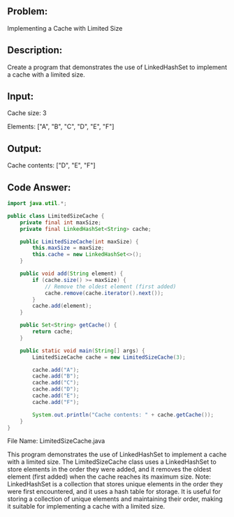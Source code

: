 ## Problem: 
Implementing a Cache with Limited Size

## Description: 
Create a program that demonstrates the use of LinkedHashSet to implement a cache with a limited size.

## Input:

Cache size: 3

Elements: ["A", "B", "C", "D", "E", "F"]

## Output:

Cache contents: ["D", "E", "F"]

## Code Answer:

```Java
import java.util.*;

public class LimitedSizeCache {
    private final int maxSize;
    private final LinkedHashSet<String> cache;

    public LimitedSizeCache(int maxSize) {
        this.maxSize = maxSize;
        this.cache = new LinkedHashSet<>();
    }

    public void add(String element) {
        if (cache.size() >= maxSize) {
            // Remove the oldest element (first added)
            cache.remove(cache.iterator().next());
        }
        cache.add(element);
    }

    public Set<String> getCache() {
        return cache;
    }

    public static void main(String[] args) {
        LimitedSizeCache cache = new LimitedSizeCache(3);

        cache.add("A");
        cache.add("B");
        cache.add("C");
        cache.add("D");
        cache.add("E");
        cache.add("F");

        System.out.println("Cache contents: " + cache.getCache());
    }
}
```

File Name: LimitedSizeCache.java

This program demonstrates the use of LinkedHashSet to implement a cache with a limited size. The LimitedSizeCache class uses a LinkedHashSet to store elements in the order they were added, and it removes the oldest element (first added) when the cache reaches its maximum size.
Note: LinkedHashSet is a collection that stores unique elements in the order they were first encountered, and it uses a hash table for storage. It is useful for storing a collection of unique elements and maintaining their order, making it suitable for implementing a cache with a limited size.